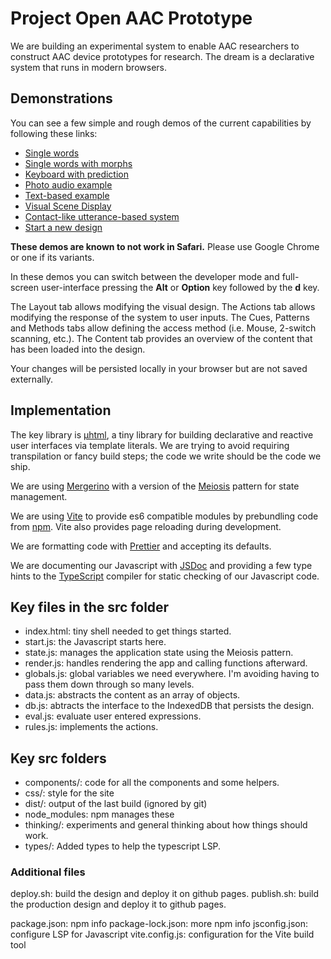 # Project Open AAC Prototype

We are building an experimental system to enable AAC researchers to construct AAC device prototypes for research.
The dream is a declarative system that runs in modern browsers.

## Demonstrations

You can see a few simple and rough demos of the current capabilities by following these links:

- <a href="https://unc-project-open-aac.github.io/OS-DPI/?fetch=examples/updated/grid_ex_1.osdpi">Single words</a>
- <a href="https://unc-project-open-aac.github.io/OS-DPI/?fetch=examples/updated/grid_ex_2.osdpi">Single words with morphs</a>
- <a href="https://unc-project-open-aac.github.io/OS-DPI/?fetch=examples/updated/keyboard_predict_ex_1.osdpi">Keyboard with prediction</a>
- <a href="https://unc-project-open-aac.github.io/OS-DPI/?fetch=examples/updated/photo_audio_ex_1.osdpi">Photo audio example</a>
- <a href="https://unc-project-open-aac.github.io/OS-DPI/?fetch=examples/updated/text_tabs_ex_1.osdpi">Text-based example</a>
- <a href="https://unc-project-open-aac.github.io/OS-DPI/?fetch=examples/updated/VSD_ex_1.osdpi">Visual Scene Display</a>
- <a href="https://unc-project-open-aac.github.io/OS-DPI/?fetch=examples/updated/utterance_Contact.osdpi">Contact-like utterance-based system</a>
- <a href="https://unc-project-open-aac.github.io/OS-DPI/">Start a new design</a>

**These demos are known to not work in Safari.** Please use Google Chrome or one if its variants.

In these demos you can switch between the developer mode and full-screen user-interface pressing the **Alt** or **Option** key followed by the **d** key.

The Layout tab allows modifying the visual design. The Actions tab allows modifying the response of the system to user inputs.
The Cues, Patterns and Methods tabs allow defining the access method (i.e. Mouse, 2-switch scanning, etc.).
The Content tab provides an overview of the content that has been loaded into the design.

Your changes will be persisted locally in your browser but are not saved externally.

## Implementation

The key library is <a href="https://github.com/WebReflection/uhtml">&mu;html</a>, a tiny library for building declarative and reactive user interfaces
via template literals. We are trying to avoid requiring transpilation or fancy build steps; the code we write should be the code we ship.

We are using <a href="https://github.com/fuzetsu/mergerino">Mergerino</a> with a version of the <a href="http://meiosis.js.org/">Meiosis</a> pattern
for state management.

We are using <a href="https://vitejs.dev/">Vite</a> to provide es6 compatible modules by prebundling code from <a href="https://www.npmjs.com/">npm</a>.
Vite also provides page reloading during development.

We are formatting code with <a href="https://prettier.io/">Prettier</a> and accepting its defaults.

We are documenting our Javascript with <a href="https://jsdoc.app/">JSDoc</a> and providing a few type hints to the
<a href="https://www.typescriptlang.org/">TypeScript</a> compiler for static checking of our Javascript code.

## Key files in the src folder

- index.html: tiny shell needed to get things started.
- start.js: the Javascript starts here.
- state.js: manages the application state using the Meiosis pattern.
- render.js: handles rendering the app and calling functions afterward.
- globals.js: global variables we need everywhere. I'm avoiding having to pass them down
  through so many levels.
- data.js: abstracts the content as an array of objects.
- db.js: abtracts the interface to the IndexedDB that persists the design.
- eval.js: evaluate user entered expressions.
- rules.js: implements the actions.

## Key src folders

- components/: code for all the components and some helpers.
- css/: style for the site
- dist/: output of the last build (ignored by git)
- node_modules: npm manages these
- thinking/: experiments and general thinking about how things should work.
- types/: Added types to help the typescript LSP.

### Additional files

deploy.sh: build the design and deploy it on github pages.
publish.sh: build the production design and deploy it to github pages.

package.json: npm info
package-lock.json: more npm info
jsconfig.json: configure LSP for Javascript
vite.config.js: configuration for the Vite build tool
